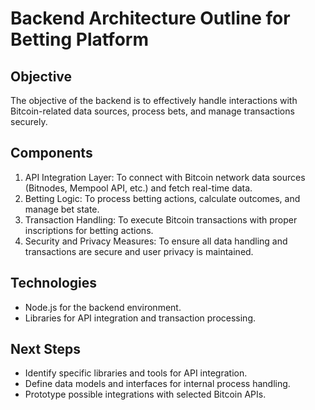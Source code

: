 # Backend Architecture Outline for Betting Platform

## Objective
The objective of the backend is to effectively handle interactions with Bitcoin-related data sources, process bets, and manage transactions securely.

## Components
1. API Integration Layer: To connect with Bitcoin network data sources (Bitnodes, Mempool API, etc.) and fetch real-time data.
2. Betting Logic: To process betting actions, calculate outcomes, and manage bet state.
3. Transaction Handling: To execute Bitcoin transactions with proper inscriptions for betting actions.
4. Security and Privacy Measures: To ensure all data handling and transactions are secure and user privacy is maintained.

## Technologies
- Node.js for the backend environment.
- Libraries for API integration and transaction processing.

## Next Steps
- Identify specific libraries and tools for API integration.
- Define data models and interfaces for internal process handling.
- Prototype possible integrations with selected Bitcoin APIs.